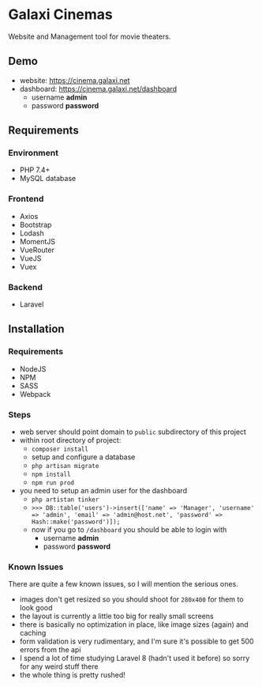# Galaxi Cinemas
Website and Management tool for movie theaters.

## Demo
- website: https://cinema.galaxi.net
- dashboard: https://cinema.galaxi.net/dashboard
	- username **admin**
	- password **password**
## Requirements

### Environment
- PHP 7.4+
- MySQL database

### Frontend
- Axios
- Bootstrap
- Lodash
- MomentJS
- VueRouter
- VueJS
- Vuex

### Backend
- Laravel

## Installation

### Requirements
- NodeJS
- NPM
- SASS
- Webpack

### Steps
- web server should point domain to `public` subdirectory of this project
- within root directory of project:
	- `composer install`
	- setup and configure a database
	- `php artisan migrate`
	- `npm install`
	- `npm run prod`
- you need to setup an admin user for the dashboard
	- `php artistan tinker`
	- `>>> DB::table('users')->insert(['name' => 'Manager', 'username' => 'admin', 'email' => 'admin@host.net', 'password' => Hash::make('password')]);`
	- now if you go to `/dashboard` you should be able to login with
		- username **admin**
		- password **password**

### Known Issues
There are quite a few known issues, so I will mention the serious ones.
- images don't get resized so you should shoot for `280x400` for them to look good
- the layout is currently a little too big for really small screens
- there is basically no optimization in place, like image sizes (again) and caching
- form validation is very rudimentary, and I'm sure it's possible to get 500 errors from the api
- I spend a lot of time studying Laravel 8 (hadn't used it before) so sorry for any weird stuff there
- the whole thing is pretty rushed!
